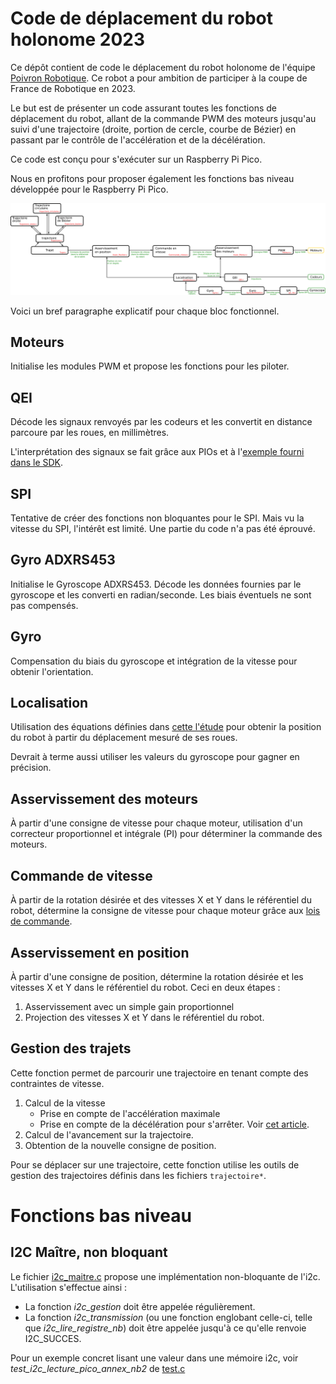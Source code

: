 Code de déplacement du robot holonome 2023
==========================================
Ce dépôt contient de code le déplacement du robot holonome de l'équipe [Poivron Robotique](http://poivron-robotique.fr). Ce robot a pour ambition de participer à la coupe de France de Robotique en 2023.

Le but est de présenter un code assurant toutes les fonctions de déplacement du robot, allant de la commande PWM des moteurs jusqu'au suivi d'une trajectoire (droite, portion de cercle, courbe de Bézier) en passant par le contrôle de l'accélération et de la décélération.

Ce code est conçu pour s'exécuter sur un Raspberry Pi Pico.

Nous en profitons pour proposer également les fonctions bas niveau développée pour le Raspberry Pi Pico.

![Architecture du programme](doc/ProgrammeHolonome2023.png)

Voici un bref paragraphe explicatif pour chaque bloc fonctionnel.

Moteurs
-------
Initialise les modules PWM et propose les fonctions pour les piloter.

QEI
---
Décode les signaux renvoyés par les codeurs et les convertit en distance parcoure par les roues, en millimètres.

L'interprétation des signaux se fait grâce aux PIOs et à l'[exemple fourni dans le SDK](https://github.com/raspberrypi/pico-examples/tree/master/pio/quadrature_encoder).

SPI
---
Tentative de créer des fonctions non bloquantes pour le SPI. Mais vu la vitesse du SPI, l'intérêt est limité. Une partie du code n'a pas été éprouvé.

Gyro ADXRS453
----
Initialise le Gyroscope ADXRS453. Décode les données fournies par le gyroscope et les converti en radian/seconde. Les biais éventuels ne sont pas compensés.

Gyro
----
Compensation du biais du gyroscope et intégration de la vitesse pour obtenir l'orientation.

Localisation
------------

Utilisation des équations définies dans [cette l'étude](http://poivron-robotique.fr/Robot-holonome-localisation-partie-2.html) pour obtenir la position du robot à partir du déplacement mesuré de ses roues.

Devrait à terme aussi utiliser les valeurs du gyroscope pour gagner en précision.

Asservissement des moteurs
--------------------------
À partir d'une consigne de vitesse pour chaque moteur, utilisation d'un correcteur proportionnel et intégrale (PI) pour déterminer la commande des moteurs.

Commande de vitesse
-------------------
À partir de la rotation désirée et des vitesses X et Y dans le référentiel du robot, détermine la consigne de vitesse pour chaque moteur grâce aux [lois de commande](http://poivron-robotique.fr/Robot-holonome-lois-de-commande.html).


Asservissement en position
--------------------------
À partir d'une consigne de position, détermine la rotation désirée et les vitesses X et Y dans le référentiel du robot. Ceci en deux étapes :
1. Asservissement avec un simple gain proportionnel
2. Projection des vitesses X et Y dans le référentiel du robot.

Gestion des trajets
-------------------
Cette fonction permet de parcourir une trajectoire en tenant compte des contraintes de vitesse.
1. Calcul de la vitesse
   - Prise en compte de l'accélération maximale
   - Prise en compte de la décélération pour s'arrêter. Voir [cet article](http://poivron-robotique.fr/Consigne-de-vitesse.html).
2. Calcul de l'avancement sur la trajectoire. 
3. Obtention de la nouvelle consigne de position.

Pour se déplacer sur une trajectoire, cette fonction utilise les outils de gestion des trajectoires définis dans les fichiers `trajectoire*`.

Fonctions bas niveau
===================

I2C Maître, non bloquant
------------------------

Le fichier [i2c_maitre.c](i2c_maitre.c) propose une implémentation non-bloquante de l'i2c. L'utilisation s'effectue ainsi :
- La fonction *i2c_gestion* doit être appelée régulièrement.
- La fonction *i2c_transmission* (ou une fonction englobant celle-ci, telle que *i2c_lire_registre_nb*) doit être appelée jusqu'à ce qu'elle renvoie I2C_SUCCES. 

Pour un exemple concret lisant une valeur dans une mémoire i2c, voir *test_i2c_lecture_pico_annex_nb2* de [test.c](test.c)
